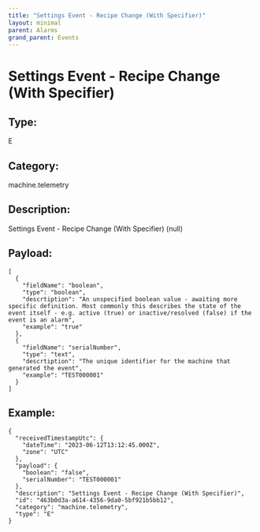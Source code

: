 ```yaml
---
title: "Settings Event - Recipe Change (With Specifier)"
layout: minimal
parent: Alarms
grand_parent: Events
---
```


# Settings Event - Recipe Change (With Specifier)

## Type:

E

## Category:

machine.telemetry

## Description: 

Settings Event - Recipe Change (With Specifier) (null)

## Payload:

```
[
  {
    "fieldName": "boolean",
    "type": "boolean",
    "descrtiption": "An unspecified boolean value - awaiting more specific definition. Most commonly this describes the state of the event itself - e.g. active (true) or inactive/resolved (false) if the event is an alarm",
    "example": "true"
  },
  {
    "fieldName": "serialNumber",
    "type": "text",
    "descrtiption": "The unique identifier for the machine that generated the event",
    "example": "TEST000001"
  }
]
```

## Example:

```
{
  "receivedTimestampUtc": {
    "dateTime": "2023-06-12T13:12:45.000Z",
    "zone": "UTC"
  },
  "payload": {
    "boolean": "false",
    "serialNumber": "TEST000001"
  },
  "description": "Settings Event - Recipe Change (With Specifier)",
  "id": "463b0d3a-a614-4356-9da0-5bf921b5bb12",
  "category": "machine.telemetry",
  "type": "E"
}
```
